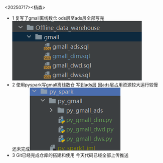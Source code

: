<20250717><杨森>

* 1 复写了gmall离线数仓 ods层至ads层全部写完![img.png](img.png)
* 2 使用pyspark写gmall离线数仓 写到ads层 因ads层占用资源较大运行较慢 还未完成![img_1.png](img_1.png)
* 3 Git已经完成仓库的搭建和使用 今天代码已经全部上传推送